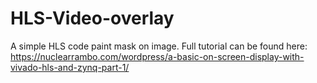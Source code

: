 # HLS-Video-overlay
A simple HLS code paint mask on image. 
Full tutorial can be found here: https://nuclearrambo.com/wordpress/a-basic-on-screen-display-with-vivado-hls-and-zynq-part-1/
